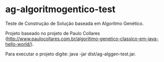 ag-algoritmogentico-test
========================

Teste de Construção de Solução baseada em Algorítmo Genético.

Projeto baseado no projeto de Paulo Collares  (http://www.paulocollares.com.br/algoritimo-genetico-classico-em-java-hello-world/).

Para executar o projeto digite: java -jar dist/ag-alggen-test.jar.
